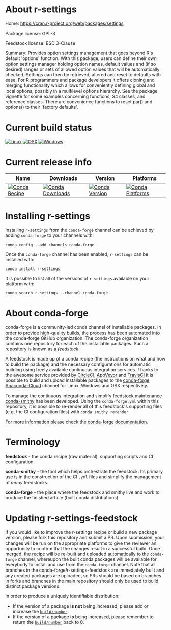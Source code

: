 About r-settings
================

Home: https://cran.r-project.org/web/packages/settings

Package license: GPL-3

Feedstock license: BSD 3-Clause

Summary: Provides option settings management that goes beyond R's default 'options' function. With this package, users can define their own option settings manager holding option names, default values and  (if so desired) ranges or sets of allowed option values that will be  automatically checked. Settings can then be retrieved, altered and reset  to defaults with ease. For R programmers and package developers it offers  cloning and merging functionality which allows for conveniently defining  global and local options, possibly in a multilevel options hierarchy. See  the package vignette for some examples concerning functions, S4 classes,  and reference classes. There are convenience functions to reset par()  and options() to their 'factory defaults'.



Current build status
====================

[![Linux](https://img.shields.io/circleci/project/github/conda-forge/r-settings-feedstock/master.svg?label=Linux)](https://circleci.com/gh/conda-forge/r-settings-feedstock)
[![OSX](https://img.shields.io/travis/conda-forge/r-settings-feedstock/master.svg?label=macOS)](https://travis-ci.org/conda-forge/r-settings-feedstock)
[![Windows](https://img.shields.io/appveyor/ci/conda-forge/r-settings-feedstock/master.svg?label=Windows)](https://ci.appveyor.com/project/conda-forge/r-settings-feedstock/branch/master)

Current release info
====================

| Name | Downloads | Version | Platforms |
| --- | --- | --- | --- |
| [![Conda Recipe](https://img.shields.io/badge/recipe-r--settings-green.svg)](https://anaconda.org/conda-forge/r-settings) | [![Conda Downloads](https://img.shields.io/conda/dn/conda-forge/r-settings.svg)](https://anaconda.org/conda-forge/r-settings) | [![Conda Version](https://img.shields.io/conda/vn/conda-forge/r-settings.svg)](https://anaconda.org/conda-forge/r-settings) | [![Conda Platforms](https://img.shields.io/conda/pn/conda-forge/r-settings.svg)](https://anaconda.org/conda-forge/r-settings) |

Installing r-settings
=====================

Installing `r-settings` from the `conda-forge` channel can be achieved by adding `conda-forge` to your channels with:

```
conda config --add channels conda-forge
```

Once the `conda-forge` channel has been enabled, `r-settings` can be installed with:

```
conda install r-settings
```

It is possible to list all of the versions of `r-settings` available on your platform with:

```
conda search r-settings --channel conda-forge
```


About conda-forge
=================

conda-forge is a community-led conda channel of installable packages.
In order to provide high-quality builds, the process has been automated into the
conda-forge GitHub organization. The conda-forge organization contains one repository
for each of the installable packages. Such a repository is known as a *feedstock*.

A feedstock is made up of a conda recipe (the instructions on what and how to build
the package) and the necessary configurations for automatic building using freely
available continuous integration services. Thanks to the awesome service provided by
[CircleCI](https://circleci.com/), [AppVeyor](https://www.appveyor.com/)
and [TravisCI](https://travis-ci.org/) it is possible to build and upload installable
packages to the [conda-forge](https://anaconda.org/conda-forge)
[Anaconda-Cloud](https://anaconda.org/) channel for Linux, Windows and OSX respectively.

To manage the continuous integration and simplify feedstock maintenance
[conda-smithy](https://github.com/conda-forge/conda-smithy) has been developed.
Using the ``conda-forge.yml`` within this repository, it is possible to re-render all of
this feedstock's supporting files (e.g. the CI configuration files) with ``conda smithy rerender``.

For more information please check the [conda-forge documentation](https://conda-forge.org/docs/).

Terminology
===========

**feedstock** - the conda recipe (raw material), supporting scripts and CI configuration.

**conda-smithy** - the tool which helps orchestrate the feedstock.
                   Its primary use is in the construction of the CI ``.yml`` files
                   and simplify the management of *many* feedstocks.

**conda-forge** - the place where the feedstock and smithy live and work to
                  produce the finished article (built conda distributions)


Updating r-settings-feedstock
=============================

If you would like to improve the r-settings recipe or build a new
package version, please fork this repository and submit a PR. Upon submission,
your changes will be run on the appropriate platforms to give the reviewer an
opportunity to confirm that the changes result in a successful build. Once
merged, the recipe will be re-built and uploaded automatically to the
`conda-forge` channel, whereupon the built conda packages will be available for
everybody to install and use from the `conda-forge` channel.
Note that all branches in the conda-forge/r-settings-feedstock are
immediately built and any created packages are uploaded, so PRs should be based
on branches in forks and branches in the main repository should only be used to
build distinct package versions.

In order to produce a uniquely identifiable distribution:
 * If the version of a package **is not** being increased, please add or increase
   the [``build/number``](https://conda.io/docs/user-guide/tasks/build-packages/define-metadata.html#build-number-and-string).
 * If the version of a package **is** being increased, please remember to return
   the [``build/number``](https://conda.io/docs/user-guide/tasks/build-packages/define-metadata.html#build-number-and-string)
   back to 0.
